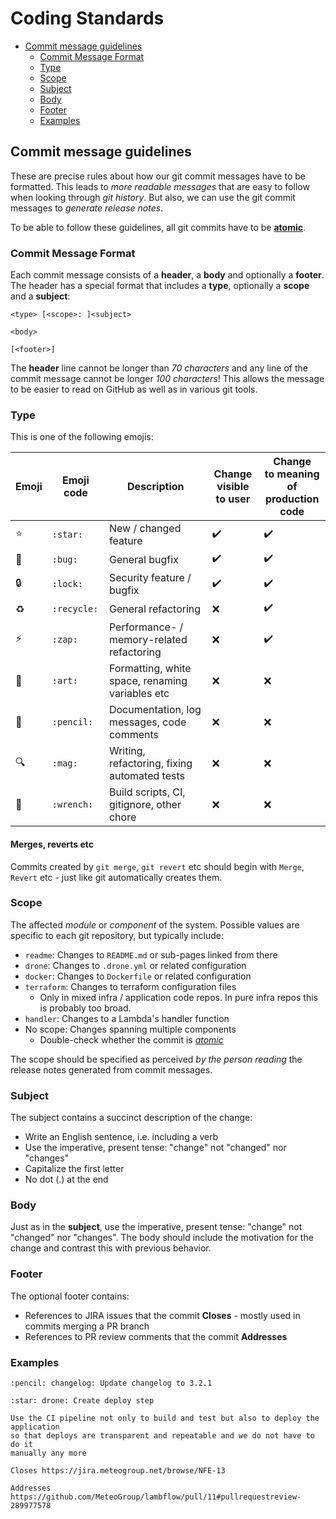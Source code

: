 # Coding Standards
* [Commit message guidelines](#commit-message-guidelines)
  * [Commit Message Format](#commit-message-format)
  * [Type](#format)
  * [Scope](#scope)
  * [Subject](#subject)
  * [Body](#body)
  * [Footer](#footer)
  * [Examples](#examples)


## Commit message guidelines
These are precise rules about how our git commit messages have to be formatted.
This leads to *more readable messages* that are easy to follow when looking
through *git history*. But also, we can use the git commit messages
to *generate release notes*.

To be able to follow these guidelines, all git commits have to be
**[atomic](https://curiousprogrammer.io/blog/why-i-create-atomic-commits-in-git)**.


### Commit Message Format
Each commit message consists of a **header**, a **body** and optionally a **footer**.
The header has a special format that includes a **type**, optionally a **scope**
and a **subject**:

```
<type> [<scope>: ]<subject>

<body>

[<footer>]
```

The **header** line cannot be longer than *70 characters* and
any line of the commit message cannot be longer *100 characters*!
This allows the message to be easier to read on GitHub as well as
in various git tools.


### Type
This is one of the following emojis:

| Emoji        | Emoji code      | Description                  | Change <br> visible to user | Change <br> to meaning of <br> production code |
| ------------ | --------------- | ---------------------------- | ----------------------- | ------------------------- |
| :star:       | `:star:`        | New / changed feature        | :heavy_check_mark:      | :heavy_check_mark:        |
| :bug:        | `:bug:`         | General bugfix               | :heavy_check_mark:      | :heavy_check_mark:        |
| :lock:       | `:lock:`        | Security feature / bugfix    | :heavy_check_mark:      | :heavy_check_mark:        |
| :recycle:    | `:recycle:`     | General refactoring          | :x:                     | :heavy_check_mark:        |
| :zap:        | `:zap:`         | Performance- / memory-related refactoring | :x:  | :heavy_check_mark:              |
| :art:        | `:art:`         | Formatting, white space, renaming variables etc | :x:  | :x:                       |
| :pencil:     | `:pencil:`      | Documentation, log messages, code comments | :x:                     | :x:                       |
| :mag:        | `:mag:`         | Writing, refactoring, fixing automated tests | :x:     | :x:                       |
| :wrench:     | `:wrench:`      | Build scripts, CI, gitignore, other chore       | :x:  | :x:                       |

#### Merges, reverts etc
Commits created by `git merge`, `git revert` etc should begin with
`Merge`, `Revert` etc - just like git automatically creates them.


### Scope
The affected *module* or *component* of the system.
Possible values are specific to each git repository, but typically include:
* `readme`: Changes to `README.md` or sub-pages linked from there
* `drone`: Changes to `.drone.yml` or related configuration
* `docker`: Changes to `Dockerfile` or related configuration
* `terraform`: Changes to terraform configuration files
  * Only in mixed infra / application code repos. In pure infra repos this
    is probably too broad.
* `handler`: Changes to a Lambda's handler function
* No scope: Changes spanning multiple components
  * Double-check whether the commit is
    *[atomic](https://curiousprogrammer.io/blog/why-i-create-atomic-commits-in-git)*

The scope should be specified as perceived *by the person reading* the
release notes generated from commit messages.


### Subject
The subject contains a succinct description of the change:

* Write an English sentence, i.e. including a verb
* Use the imperative, present tense: "change" not "changed" nor "changes"
* Capitalize the first letter
* No dot (.) at the end


### Body
Just as in the **subject**, use the imperative, present tense:
"change" not "changed" nor "changes".
The body should include the motivation for the change and contrast
this with previous behavior.


### Footer
The optional footer contains:
* References to JIRA issues that the commit **Closes** - mostly used in commits merging a PR branch
* References to PR review comments that the commit **Addresses**


### Examples
```
:pencil: changelog: Update changelog to 3.2.1
```
```
:star: drone: Create deploy step

Use the CI pipeline not only to build and test but also to deploy the application
so that deploys are transparent and repeatable and we do not have to do it
manually any more

Closes https://jira.meteogroup.net/browse/NFE-13

Addresses https://github.com/MeteoGroup/lambflow/pull/11#pullrequestreview-289977578
```
